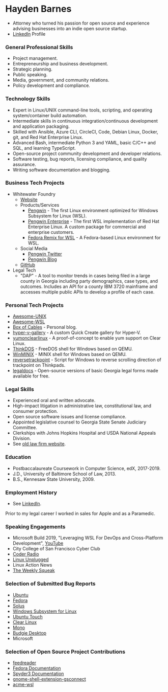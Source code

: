# Hayden Barnes

* Attorney who turned his passion for open source and experience advising businesses into an indie open source startup. 
* [LinkedIn](https://www.linkedin.com/in/thbarnes) Profile

### General Professional Skills

* Project management.
* Entrepreneurship and business development. 
* Strategic planning.
* Public speaking.
* Media, government, and community relations.
* Policy development and compliance.

### Technology Skills

* Expert in Linux/UNIX command-line tools, scripting, and operating system/container build automation.
* Intermediate skills in continuous integration/continuous development and application packaging.
* Skilled with Ansible, Azure CLI, CircleCI, Code, Debian Linux, Docker, git, and Red Hat Enterprise Linux.
* Advanced Bash, intermediate Python 3 and YAML, basic C/C++ and SQL, and learning TypeScript.
* Open-source project community development and developer relations.
* Software testing, bug reports, licensing compliance, and quality assurance.
* Writing software documentation and blogging.

### Business Tech Projects

* Whitewater Foundry
  * [Website](https://www.pengwin.dev)
  * Products/Services
    * [Pengwin](https://www.pengwin.dev) - The first Linux environment optimized for Windows Subsystem for Linux (WSL).
    * [Pengwin Enterprise](https://www.pengwin.dev/pengwin-enterprise) - The first WSL implementation of Red Hat Enterprise Linux. A custom package for commercial and enterprise customers.
    * [Fedora Remix for WSL](https://www.pengwin.dev/fedora-remix-for-wsl) - A Fedora-based Linux environment for WSL.
  * Social Media
    * [Pengwin Twitter](https://twitter.com/PengwinLinux)
    * [Pengwin Blog](https://www.pengwin.dev/blog)
  * [GitHub](https://github.com/whitewaterfoundry/)
* Legal Tech
  * "DAP" - A tool to monitor trends in cases being filed in a large county in Georgia including party demographics, case types, and outcomes. Includes an API for a county IBM 3720 mainframe and accesses multiple public APIs to develop a profile of each case.
  
### Personal Tech Projects

* [Awesome-UNIX](https://github.com/sirredbeard/Awesome-UNIX)
* [Awesome-WSL](https://github.com/sirredbeard/Awesome-WSL)
* [Box of Cables](https://boxofcables.dev/) - Personal blog.
* [hyper-v-gallery](https://github.com/sirredbeard/hyper-v-gallery) - A custom Quick Create gallery for Hyper-V.
* [yumonclearlinux](https://github.com/sirredbeard/yumonclearlinux) - A proof-of-concept to enable yum support on Clear Linux.
* [ThinkDOS](https://github.com/sirredbeard/ThinkDOS) - FreeDOS shell for Windows based on QEMU.
* [WinMINIX](https://github.com/sirredbeard/WinMinix) - MINIX shell for Windows based on QEMU.
* [reversetrackpoint](https://github.com/sirredbeard/reversetrackpoint) - Script for Windows to reverse scrolling direction of trackpoint on Thinkpads.
* [legaldocs](https://github.com/sirredbeard/legaldocs) - Open-source versions of basic Georgia legal forms made available for free.

### Legal Skills

* Experienced oral and written advocate.
* High-impact litigation in administrative law, constitutional law, and consumer protection.
* Open source software issues and license compliance.
* Appointed legislative counsel to Georgia State Senate Judiciary Committee.
* Clerkships with Johns Hopkins Hospital and USDA National Appeals Division.
* See [old law firm website](https://www.rivertownlawyer.com/). 

### Education

* Postbaccalaureate Coursework in Computer Science, edX, 2017-2019.
* J.D., University of Baltimore School of Law, 2013.
* B.S., Kennesaw State University, 2009.

### Employment History

* See [LinkedIn](https://www.linkedin.com/in/thbarnes).

Prior to my legal career I worked in sales for Apple and as a Paramedic.

### Speaking Engagements

* Microsoft Build 2019, "Leveraging WSL For DevOps and Cross-Platform Development", [YouTube](https://www.youtube.com/watch?v=FX4FKxKJl74)
* City College of San Francisco Cyber Club
* [Coder Radio](https://www.jupiterbroadcasting.com/130581/a-week-with-wsl-coder-radio-353/)
* [Linux Unplugged](https://www.jupiterbroadcasting.com/130481/defining-desktop-linux-linux-unplugged-296/)
* Linux Action News
* [The Weekly Squeak](https://anchor.fm/theweeklysqueak/episodes/A-Linux-for-Windows--Pengwin--Polymaths--Login-and-Coffee-Pods-e3uncm)

### Selection of Submitted Bug Reports

* [Ubuntu](https://bugs.launchpad.net/ubuntu/artful/+source/ebtables/+bug/1774120)
* [Fedora](https://bugzilla.redhat.com/buglist.cgi?bug_status=NEW&bug_status=VERIFIED&bug_status=ASSIGNED&bug_status=MODIFIED&bug_status=ON_DEV&bug_status=ON_QA&bug_status=RELEASE_PENDING&bug_status=POST&email1=recalcitrantowl%40gmail.com&emailassigned_to1=1&emailcc1=1&emailreporter1=1&emailtype1=exact&list_id=8886617
)
* [Solus](https://dev.solus-project.com/p/sirredbeard/)
* [Windows Subsystem for Linux](https://github.com/Microsoft/WSL/issues/3249)
* [Ubuntu Touch](https://github.com/ubports/ubuntu-touch/issues/608)
* [Clear Linux](https://github.com/clearlinux/distribution/issues/78)
* [Mono](https://github.com/mono/monodevelop/issues/5022)
* [Budgie Desktop](https://github.com/solus-project/budgie-desktop/issues/1437)
* Microsoft

### Selection of Open Source Project Contributions

* [feedreader](https://github.com/jangernert/FeedReader/commits?author=sirredbeard&since=2018-04-01T04:00:00Z&until=2018-05-01T04:00:00Z)
* [Fedora Documentation](https://docs.fedoraproject.org/quick-docs/en-US/installing-spotify.html)
* [Spyder3 Documentation](https://github.com/spyder-ide/spyder-docs/pull/47)
* [gnome-shell-extension-gsconnect](https://github.com/andyholmes/gnome-shell-extension-gsconnect/commits?author=sirredbeard)
* [acme-wsl](https://github.com/elrzn/acme-wsl/commit/bc1992af16350dd4995c0f3fa399c2ea54bd5ec9)
